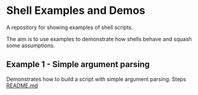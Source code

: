 # Shell Examples and Demos
A repository for showing examples of shell scripts.

The aim is to use examples to demonstrate how shells behave and squash some assumptions. 

## Example 1 - Simple argument parsing
Demonstrates how to build a script with simple argument parsing.
Steps [README.md](./01_argument_parsing/README.md)  

